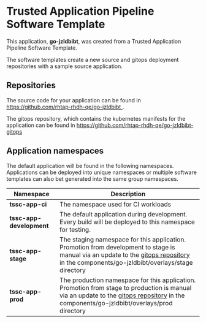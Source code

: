 # Trusted Application Pipeline Software Template

This application, **go-jzldbibt**, was created from a Trusted Application Pipeline Software Template.

The software templates create a new source and gitops deployment repositories with a sample source application. 

## Repositories

The source code for your application can be found in [https://github.com/rhtap-rhdh-qe/go-jzldbibt ](https://github.com/rhtap-rhdh-qe/go-jzldbibt ).
 
The gitops repository, which contains the kubernetes manifests for the application can be found in 
[https://github.com/rhtap-rhdh-qe/go-jzldbibt-gitops ](https://github.com/rhtap-rhdh-qe/go-jzldbibt-gitops ) 

## Application namespaces 

The default application will be found in the following namespaces. Applications can be deployed into unique namespaces or multiple software templates can also bet generated into the same group namespaces.  

|  Namespace   |  Description   |  
| -------- | -------- |
| **tssc-app-ci** | The namespace used for CI workloads |
| **tssc-app-development** | The default application during development. Every build will be deployed to this namespace for testing. |
| **tssc-app-stage** | The staging namespace for this application. Promotion from development to stage is manual via an update to the [gitops repository](https://github.com/rhtap-rhdh-qe/go-jzldbibt-gitops ) in the components/go-jzldbibt/overlays/stage directory |
| **tssc-app-prod** | The production namespace for this application. Promotion from stage to production is manual via an update to the [gitops repository](https://github.com/rhtap-rhdh-qe/go-jzldbibt-gitops ) in the components/go-jzldbibt/overlays/prod directory |